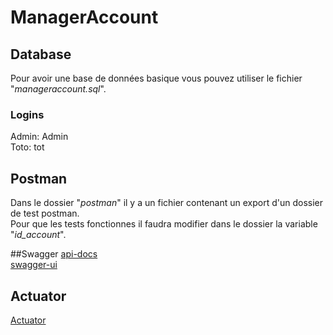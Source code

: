 # ManagerAccount

## Database
Pour avoir une base de données basique vous pouvez utiliser le fichier "_manageraccount.sql_".

### Logins
Admin: Admin<br/>
Toto: tot

## Postman
Dans le dossier "_postman_" il y a un fichier contenant un export d'un dossier de test postman.<br/>
Pour que les tests fonctionnes il faudra modifier dans le dossier la variable "_id\_account_".

##Swagger
[api-docs](http://localhost:8081/manageraccount/swagger/api-docs)<br/>
[swagger-ui](http://localhost:8081/manageraccount/swagger/swagger-ui/index.html)

## Actuator
[Actuator](http://localhost:8081/manageraccount/actuator)
